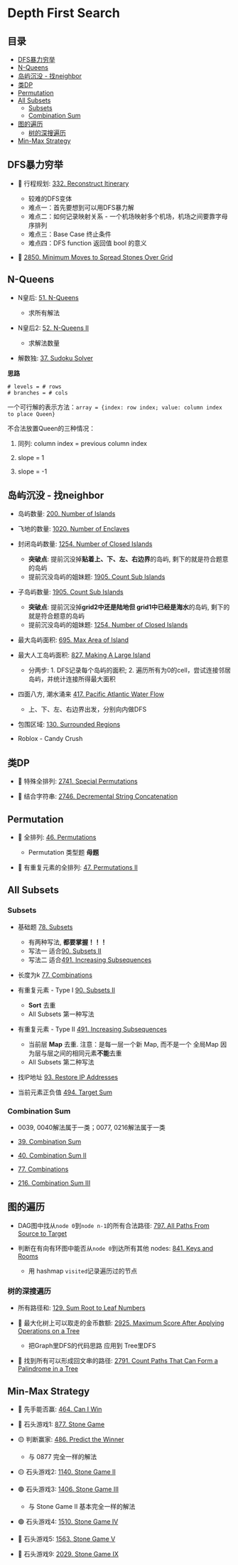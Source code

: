 # Depth First Search

## 目录
* [DFS暴力穷举](#dfs暴力穷举)
* [N-Queens](#n-Queens)
* [岛屿沉没 - 找neighbor](#岛屿沉没---找neighbor)
* [类DP](#类dp)
* [Permutation](#permutation)
* [All Subsets](#all-subsets)
    * [Subsets](#subsets)
    * [Combination Sum](#combination-sum)
* [图的遍历](#图的遍历)
    * [树的深搜遍历](#树的深搜遍历)
* [Min-Max Strategy](#min-max-strategy)


## DFS暴力穷举

* :red_circle: 行程规划: [332. Reconstruct Itinerary](https://github.com/szhou12/leetcode-go/tree/main/leetcode/0332-Reconstruct-Itinerary)
    * 较难的DFS变体
    * 难点一：首先要想到可以用DFS暴力解
    * 难点二：如何记录映射关系 - 一个机场映射多个机场，机场之间要靠字母序排列
    * 难点三：Base Case 终止条件
    * 难点四：DFS function 返回值 bool 的意义

* :red_circle: [2850. Minimum Moves to Spread Stones Over Grid](https://github.com/szhou12/leetcode-go/tree/main/leetcode/2850-Minimum-Moves-to-Spread-Stones-Over-Grid)

## N-Queens

*  N皇后: [51. N-Queens](https://github.com/szhou12/leetcode-go/tree/main/leetcode/0051-N-Queens)
    * 求所有解法

* N皇后2: [52. N-Queens II](https://github.com/szhou12/leetcode-go/tree/main/leetcode/0052-N-Queens-II)
    * 求解法数量

* 解数独: [37. Sudoku Solver](https://github.com/szhou12/leetcode-go/tree/main/leetcode/0037-Sudoku-Solver)

**思路**

```
# levels = # rows
# branches = # cols
```

一个可行解的表示方法：`array = {index: row index; value: column index to place Queen}`

不合法放置Queen的三种情况：

1. 同列: column index = previous column index

2. slope = 1

3. slope = -1



## 岛屿沉没 - 找neighbor

* 岛屿数量: [200. Number of Islands](https://github.com/szhou12/leetcode-go/tree/main/leetcode/0200-Number-of-Islands)

* 飞地的数量: [1020. Number of Enclaves](https://github.com/szhou12/leetcode-go/tree/main/leetcode/1020-Number-of-Enclaves)

* 封闭岛屿数量: [1254. Number of Closed Islands](https://github.com/szhou12/leetcode-go/tree/main/leetcode/1254-Number-of-Closed-Islands)
    * **突破点**: 提前沉没掉**贴着上、下、左、右边界**的岛屿, 剩下的就是符合题意的岛屿
    * 提前沉没岛屿的姐妹题: [1905. Count Sub Islands](https://github.com/szhou12/leetcode-go/tree/main/leetcode/1905-Count-Sub-Islands)

* 子岛屿数量: [1905. Count Sub Islands](https://github.com/szhou12/leetcode-go/tree/main/leetcode/1905-Count-Sub-Islands)
    * **突破点**: 提前沉没掉**grid2中还是陆地但 grid1中已经是海水**的岛屿, 剩下的就是符合题意的岛屿
    * 提前沉没岛屿的姐妹题: [1254. Number of Closed Islands](https://github.com/szhou12/leetcode-go/tree/main/leetcode/1254-Number-of-Closed-Islands)

* 最大岛屿面积: [695. Max Area of Island](https://github.com/szhou12/leetcode-go/tree/main/leetcode/1254-Number-of-Closed-Islands)

* 最大人工岛屿面积: [827. Making A Large Island](https://github.com/szhou12/leetcode-go/tree/main/leetcode/0827-Making-A-Large-Island)
    * 分两步: 1. DFS记录每个岛屿的面积; 2. 遍历所有为0的cell，尝试连接邻居岛屿，并统计连接所得最大面积

* 四面八方, 潮水涌来 [417. Pacific Atlantic Water Flow](https://github.com/szhou12/leetcode-go/tree/main/leetcode/0417-Pacific-Atlantic-Water-Flow)
    * 上、下、左、右边界出发，分别向内做DFS

* 包围区域: [130. Surrounded Regions](https://github.com/szhou12/leetcode-go/tree/main/leetcode/0130-Surrounded-Regions)

* Roblox - Candy Crush

## 类DP

* :red_circle: 特殊全排列: [2741. Special Permutations](https://github.com/szhou12/leetcode-go/tree/main/leetcode/2741-Special-Permutations)

* :red_circle: 结合字符串: [2746. Decremental String Concatenation](https://github.com/szhou12/leetcode-go/tree/main/leetcode/2746-Decremental-String-Concatenation)


## Permutation

* :red_circle: 全排列: [46. Permutations](https://github.com/szhou12/leetcode-go/tree/main/leetcode/0046-Permutations)
    * Permutation 类型题 **母题**

* :red_circle: 有重复元素的全排列: [47. Permutations II](https://github.com/szhou12/leetcode-go/tree/main/leetcode/0047-Permutations-II)




## All Subsets

### Subsets

* 基础题 [78. Subsets](https://github.com/szhou12/leetcode-go/tree/main/leetcode/0078-Subsets)
    * 有两种写法, **都要掌握！！！**
    * 写法一 适合[90. Subsets II](https://github.com/szhou12/leetcode-go/tree/main/leetcode/0090-Subsets-II)
    * 写法二 适合[491. Increasing Subsequences](https://github.com/szhou12/leetcode-go/tree/main/leetcode/0491-Increasing-Subsequences)

* 长度为k [77. Combinations](https://github.com/szhou12/leetcode-go/tree/main/leetcode/0077-Combinations)

* 有重复元素 - Type I [90. Subsets II](https://github.com/szhou12/leetcode-go/tree/main/leetcode/0090-Subsets-II)
    * **Sort** 去重
    * All Subsets 第一种写法

* 有重复元素 - Type II [491. Increasing Subsequences](https://github.com/szhou12/leetcode-go/tree/main/leetcode/0491-Increasing-Subsequences)
    * 当前层 **Map** 去重. 注意：是每一层一个新 Map, 而不是一个 全局Map 因为层与层之间的相同元素**不能**去重
    * All Subsets 第二种写法

* 找IP地址 [93. Restore IP Addresses](https://github.com/szhou12/leetcode-go/tree/main/leetcode/0093-Restore-IP-Addresses)

* 当前元素正负值 [494. Target Sum](https://github.com/szhou12/leetcode-go/tree/main/leetcode/0494-Target-Sum)

### Combination Sum
* 0039, 0040解法属于一类；0077, 0216解法属于一类

* [39. Combination Sum]()

* [40. Combination Sum II]()

* [77. Combinations]()

* [216. Combination Sum III]()



## 图的遍历
* DAG图中找从`node 0`到`node n-1`的所有合法路径: [797. All Paths From Source to Target]()

* 判断在有向有环图中能否从`node 0`到达所有其他 nodes: [841. Keys and Rooms]()
    * 用 hashmap `visited`记录遍历过的节点

### 树的深搜遍历

* 所有路径和: [129. Sum Root to Leaf Numbers]()

* :red_circle: 最大化树上可以取走的金币数额: [2925. Maximum Score After Applying Operations on a Tree](https://github.com/szhou12/leetcode-go/tree/main/leetcode/2925-Maximum-Score-After-Applying-Operations-on-a-Tree)
    * 把Graph里DFS的代码思路 应用到 Tree里DFS

* :red_circle: 找到所有可以形成回文串的路径: [2791. Count Paths That Can Form a Palindrome in a Tree](https://github.com/szhou12/leetcode-go/tree/main/leetcode/2791-Count-Paths-That-Can-Form-a-Palindrome-in-a-Tree)




## Min-Max Strategy
* :red_circle: 先手能否赢: [464. Can I Win]()

* :red_circle: 石头游戏1: [877. Stone Game]()

* :yellow_circle: 判断赢家: [486. Predict the Winner]()
    * 与 0877 完全一样的解法

* :yellow_circle: 石头游戏2: [1140. Stone Game II]()

* :green_circle: 石头游戏3: [1406. Stone Game III]()
    * 与 Stone Game II 基本完全一样的解法

* :green_circle: 石头游戏4: [1510. Stone Game IV]()

* :red_circle: 石头游戏5: [1563. Stone Game V]()

* :red_circle: 石头游戏9: [2029. Stone Game IX]()